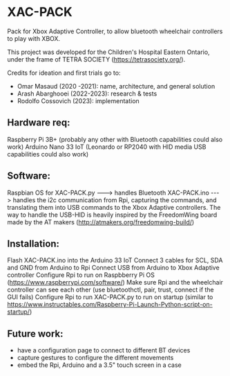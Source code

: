 # XAC-PACK
Pack for Xbox Adaptive Controller, to allow bluetooth wheelchair controllers to play with XBOX. 

This project was developed for the Children's Hospital Eastern Ontario, under the frame of TETRA SOCIETY (https://tetrasociety.org/).

Credits for ideation and first trials go to:
- Omar Masaud (2020 -2021): name, architecture, and general solution
- Arash Abarghooei (2022-2023): research & tests
- Rodolfo Cossovich (2023): implementation

## Hardware req:

Raspberry Pi 3B+ (probably any other with Bluetooth capabilities could also work)
Arduino Nano 33 IoT (Leonardo or RP2040 with HID media USB capabilities could also work)

## Software:
Raspbian OS for 
XAC-PACK.py ---> handles Bluetooth 
XAC-PACK.ino ---> handles the i2c communication from Rpi, capturing the commands, and translating them into USB commands to the Xbox Adaptive controllers. The way to handle the USB-HID is heavily inspired by the FreedomWing board made by the AT makers (http://atmakers.org/freedomwing-build/)

## Installation:
Flash XAC-PACK.ino into the Arduino 33 IoT
Connect 3 cables for SCL, SDA and GND from Arduino to Rpi
Connect USB from Arduino to Xbox Adaptive controller 
Configure Rpi to run on Raspbberry Pi OS (https://www.raspberrypi.com/software/)
Make sure Rpi and the wheelchair controller can see each other (use bluetoothctl, pair, trust, connect if the GUI fails)
Configure Rpi to run XAC-PACK.py to run on startup (similar to https://www.instructables.com/Raspberry-Pi-Launch-Python-script-on-startup/)



## Future work:
- have a configuration page to connect to different BT devices
- capture gestures to configure the different movements
- embed the Rpi, Arduino and a 3.5" touch screen in a case
